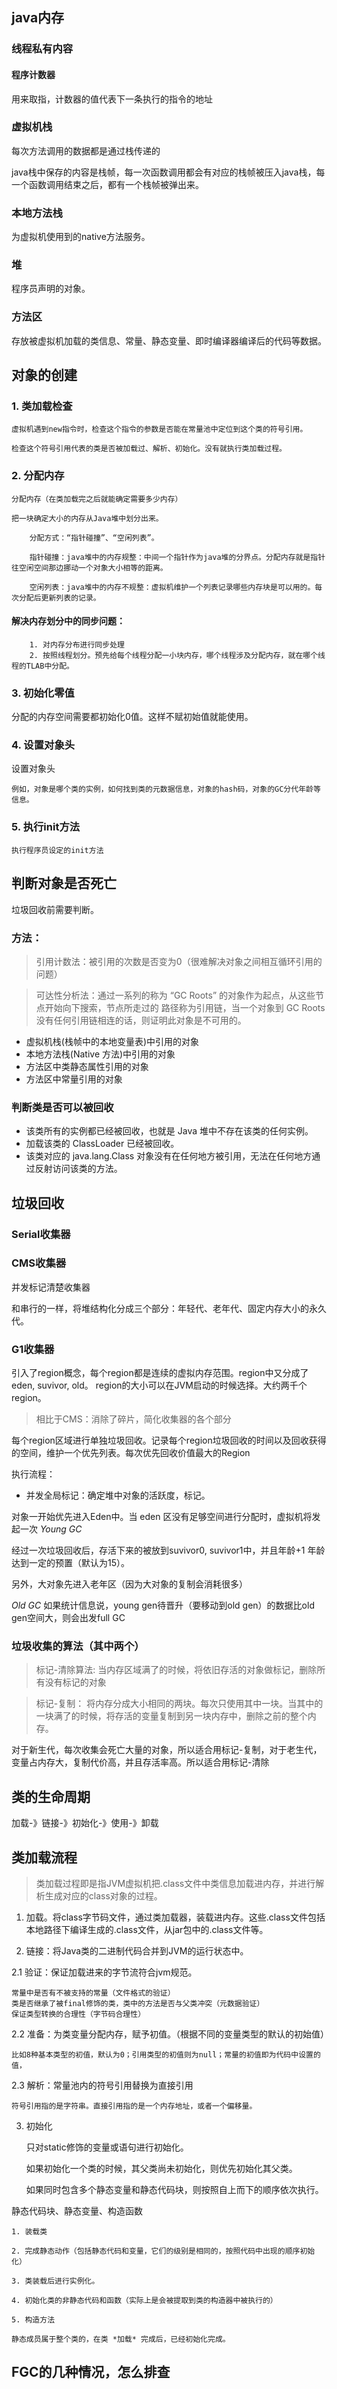 ## java内存

### 线程私有内容

#### 程序计数器

用来取指，计数器的值代表下一条执行的指令的地址

### 虚拟机栈

每次方法调用的数据都是通过栈传递的

java栈中保存的内容是栈帧，每一次函数调用都会有对应的栈帧被压入java栈，每一个函数调用结束之后，都有一个栈帧被弹出来。

### 本地方法栈
为虚拟机使用到的native方法服务。

### 堆
程序员声明的对象。

### 方法区

存放被虚拟机加载的类信息、常量、静态变量、即时编译器编译后的代码等数据。

## 对象的创建

### 1. 类加载检查

    虚拟机遇到new指令时，检查这个指令的参数是否能在常量池中定位到这个类的符号引用。

    检查这个符号引用代表的类是否被加载过、解析、初始化。没有就执行类加载过程。

### 2. 分配内存

    分配内存（在类加载完之后就能确定需要多少内存）

    把一块确定大小的内存从Java堆中划分出来。
        
        分配方式：“指针碰撞”、“空闲列表”。

        指针碰撞：java堆中的内存规整：中间一个指针作为java堆的分界点。分配内存就是指针往空闲空间那边挪动一个对象大小相等的距离。

        空闲列表：java堆中的内存不规整：虚拟机维护一个列表记录哪些内存块是可以用的。每次分配后更新列表的记录。

#### 解决内存划分中的同步问题：

        1. 对内存分布进行同步处理
        2. 按照线程划分。预先给每个线程分配一小块内存，哪个线程涉及分配内存，就在哪个线程的TLAB中分配。


### 3. 初始化零值

分配的内存空间需要都初始化0值。这样不赋初始值就能使用。

### 4. 设置对象头
设置对象头

    例如，对象是哪个类的实例，如何找到类的元数据信息，对象的hash码，对象的GC分代年龄等信息。

### 5. 执行init方法

    执行程序员设定的init方法

## 判断对象是否死亡
垃圾回收前需要判断。

### 方法：

> 引用计数法：被引用的次数是否变为0（很难解决对象之间相互循环引用的问题）

> 可达性分析法：通过一系列的称为 “GC Roots” 的对象作为起点，从这些节点开始向下搜索，节点所走过的 路径称为引用链，当一个对象到 GC Roots 没有任何引用链相连的话，则证明此对象是不可用的。

- 虚拟机栈(栈帧中的本地变量表)中引用的对象
- 本地方法栈(Native 方法)中引用的对象
- 方法区中类静态属性引用的对象
- 方法区中常量引用的对象


### 判断类是否可以被回收

- 该类所有的实例都已经被回收，也就是 Java 堆中不存在该类的任何实例。
- 加载该类的 ClassLoader 已经被回收。
- 该类对应的 java.lang.Class 对象没有在任何地方被引用，无法在任何地方通过反射访问该类的方法。

## 垃圾回收

### Serial收集器

### CMS收集器
并发标记清楚收集器

和串行的一样，将堆结构化分成三个部分：年轻代、老年代、固定内存大小的永久代。

### G1收集器

引入了region概念，每个region都是连续的虚拟内存范围。region中又分成了eden, suvivor, old。
region的大小可以在JVM启动的时候选择。大约两千个region。

> 相比于CMS：消除了碎片，简化收集器的各个部分

每个region区域进行单独垃圾回收。记录每个region垃圾回收的时间以及回收获得的空间，维护一个优先列表。每次优先回收价值最大的Region

执行流程：

- 并发全局标记：确定堆中对象的活跃度，标记。

对象一开始优先进入Eden中。当 eden 区没有足够空间进行分配时，虚拟机将发起一次 *Young GC*

经过一次垃圾回收后，存活下来的被放到suvivor0, suvivor1中，并且年龄+1
年龄达到一定的预置（默认为15）。

另外，大对象先进入老年区（因为大对象的复制会消耗很多）

*Old GC*
如果统计信息说，young gen待晋升（要移动到old gen）的数据比old gen空间大，则会出发full GC

### 垃圾收集的算法（其中两个）

> 标记-清除算法: 当内存区域满了的时候，将依旧存活的对象做标记，删除所有没有标记的对象

> 标记-复制： 将内存分成大小相同的两块。每次只使用其中一块。当其中的一块满了的时候，将存活的变量复制到另一块内存中，删除之前的整个内存。

对于新生代，每次收集会死亡大量的对象，所以适合用标记-复制，对于老生代，变量占内存大，复制代价高，并且存活率高。所以适合用标记-清除


## 类的生命周期

加载-》链接-》初始化-》使用-》卸载

## 类加载流程

> 类加载过程即是指JVM虚拟机把.class文件中类信息加载进内存，并进行解析生成对应的class对象的过程。

1. 加载。将class字节码文件，通过类加载器，装载进内存。这些.class文件包括本地路径下编译生成的.class文件，从jar包中的.class文件等。

2. 链接：将Java类的二进制代码合并到JVM的运行状态中。

2.1 验证：保证加载进来的字节流符合jvm规范。
    
    常量中是否有不被支持的常量（文件格式的验证）
    类是否继承了被final修饰的类，类中的方法是否与父类冲突（元数据验证）
    保证类型转换的合理性（字节码合理性）
    

2.2 准备：为类变量分配内存，赋予初值。（根据不同的变量类型的默认的初始值）

    比如8种基本类型的初值，默认为0；引用类型的初值则为null；常量的初值即为代码中设置的值，

2.3 解析：常量池内的符号引用替换为直接引用

    符号引用指的是字符串。直接引用指的是一个内存地址，或者一个偏移量。

3. 初始化

    只对static修饰的变量或语句进行初始化。

    如果初始化一个类的时候，其父类尚未初始化，则优先初始化其父类。

    如果同时包含多个静态变量和静态代码块，则按照自上而下的顺序依次执行。



静态代码块、静态变量、构造函数

    1. 装载类

    2. 完成静态动作（包括静态代码和变量，它们的级别是相同的，按照代码中出现的顺序初始化）

    3. 类装载后进行实例化。

    4. 初始化类的非静态代码和函数（实际上是会被提取到类的构造器中被执行的）

    5. 构造方法

    静态成员属于整个类的，在类 *加载* 完成后，已经初始化完成。

## FGC的几种情况，怎么排查